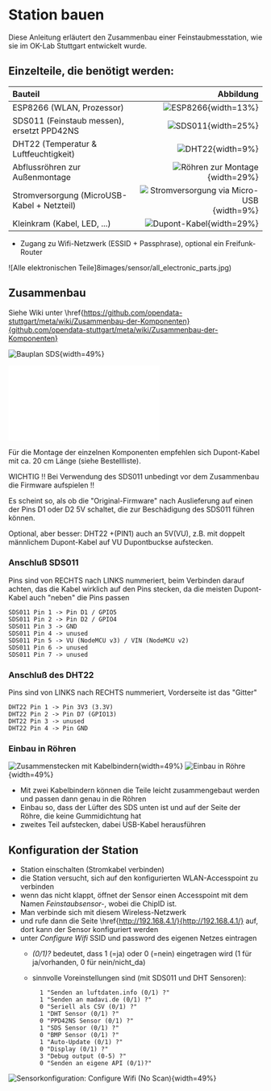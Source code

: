 # Station bauen

Diese Anleitung erläutert den Zusammenbau einer Feinstaubmesstation, wie sie im OK-Lab Stuttgart entwickelt wurde.

## Einzelteile, die benötigt werden:

|Bauteil|Abbildung|
|:-----------------------------------------|-----------------------------------------------:|
|ESP8266 (WLAN, Prozessor)|![ESP8266](images/sensor/esp8266.jpg){width=13%} <!--  * PPD42NS (Feinstaub messen) [](images/sensor/ppd.jpg)  -->|
|SDS011 (Feinstaub messen), ersetzt PPD42NS|![SDS011](images/sensor/sds011.jpg){width=25%}|
|DHT22 (Temperatur & Luftfeuchtigkeit)|<!-- ![DHT22](images/sensor/dht22.jpg){width=19%} -->![DHT22](images/sensor/DHT22.jpg){width=9%}|
|Abflussröhren zur Außenmontage|<!-- ![Röhren zur Montage](images/sensor/roehren.jpg){width=49%} -->![Röhren zur Montage](images/sensor/twotubes.jpg){width=29%}|
|Stromversorgung (MicroUSB-Kabel + Netzteil)|<!-- ![Stromversorgung via Micro-USB](images/sensor/usbcharger.jpg){width=49%} -->![Stromversorgung via Micro-USB](images/sensor/usb_plug_cable.jpg){width=9%}|
|Kleinkram (Kabel, LED, ...)|![Dupont-Kabel](images/sensor/cable_dupont.jpg){width=29%}|

* Zugang zu Wifi-Netzwerk (ESSID + Passphrase), optional ein Freifunk-Router

![Alle elektronischen Teile]8images/sensor/all_electronic_parts.jpg)


## Zusammenbau

Siehe Wiki unter \href{https://github.com/opendata-stuttgart/meta/wiki/Zusammenbau-der-Komponenten}{github.com/opendata-stuttgart/meta/wiki/Zusammenbau-der-Komponenten}

![Bauplan SDS](../files/nodemcu-v3-schaltplan-sds011.jpg){width=49%}

![Elektronik zusammengebaut für Station](images/sensor/assembled2_annot_150dpi.pdf)

Für die Montage der einzelnen Komponenten empfehlen sich Dupont-Kabel mit ca. 20 cm Länge (siehe Bestellliste).

WICHTIG !! Bei Verwendung des SDS011 unbedingt vor dem Zusammenbau die Firmware aufspielen !!

Es scheint so, als ob die "Original-Firmware" nach Auslieferung auf einen der Pins D1 oder D2 5V schaltet, die zur Beschädigung des SDS011 führen können.

Optional, aber besser: DHT22 +(PIN1) auch an 5V(VU), z.B. mit doppelt männlichem Dupont-Kabel auf VU Dupontbuckse aufstecken.

### Anschluß SDS011

Pins sind von RECHTS nach LINKS nummeriert, beim Verbinden darauf achten, das die Kabel wirklich auf den Pins stecken, da die meisten Dupont-Kabel auch "neben" die Pins passen

    SDS011 Pin 1 -> Pin D1 / GPIO5
    SDS011 Pin 2 -> Pin D2 / GPIO4
    SDS011 Pin 3 -> GND
    SDS011 Pin 4 -> unused
    SDS011 Pin 5 -> VU (NodeMCU v3) / VIN (NodeMCU v2)
    SDS011 Pin 6 -> unused
    SDS011 Pin 7 -> unused

### Anschluß des DHT22

Pins sind von LINKS nach RECHTS nummeriert, Vorderseite ist das "Gitter"

    DHT22 Pin 1 -> Pin 3V3 (3.3V)
    DHT22 Pin 2 -> Pin D7 (GPIO13)
    DHT22 Pin 3 -> unused
    DHT22 Pin 4 -> Pin GND

<!-- \clearpage -->

### Einbau in Röhren

![Zusammenstecken mit Kabelbindern](images/sensor/assembled_fixed.jpg){width=49%}
![Einbau in Röhre](images/sensor/assembled_fixed_in1tube.jpg){width=49%}

* Mit zwei Kabelbindern können die Teile leicht zusammengebaut werden und passen dann genau in die Röhren 
* Einbau so, dass der Lüfter des SDS unten ist und auf der Seite der Röhre, die keine Gummidichtung hat
* zweites Teil aufstecken, dabei USB-Kabel herausführen

## Konfiguration der Station

* Station einschalten (Stromkabel verbinden)
* die Station versucht, sich auf den konfigurierten WLAN-Accesspoint zu verbinden
* wenn das nicht klappt, öffnet der Sensor einen Accesspoint mit dem Namen *Feinstaubsensor-<ID>*, wobei <ID> die ChipID ist.
* Man verbinde sich mit diesem Wireless-Netzwerk
* und rufe dann die Seite \href{http://192.168.4.1/}{http://192.168.4.1/} auf, dort kann der Sensor konfiguriert werden
* unter *Configure Wifi* SSID und password des eigenen Netzes eintragen
    * *(0/1)?* bedeutet, dass 1 (=ja) oder 0 (=nein) eingetragen wird (1 für ja/vorhanden, 0 für nein/nicht_da)
    * sinnvolle Voreinstellungen sind (mit SDS011 und DHT Sensoren):

            1 "Senden an luftdaten.info (0/1) ?"
            1 "Senden an madavi.de (0/1) ?"
            0 "Seriell als CSV (0/1) ?"
            1 "DHT Sensor (0/1) ?"
            0 "PPD42NS Sensor (0/1) ?"
            1 "SDS Sensor (0/1) ?"
            0 "BMP Sensor (0/1) ?"
            1 "Auto-Update (0/1) ?"
            0 "Display (0/1) ?"
            3 "Debug output (0-5) ?"
            0 "Senden an eigene API (0/1)?"

<!-- ![Sensorkonfiguration Startseite](images/wificonfig-01.png){width=49%} -->

![Sensorkonfiguration: Configure Wifi (No Scan)](images/wificonfig-02.png){width=49%}

<!-- ![Sensorkonfiguration Configure Wifi](images/wificonfig-03.png){width=49%} -->



<!-- ![Bauplan PPD](../files/nodemcu-v3-schaltplan.jpg) -->
<!-- output on serial
mounting FS...
mounted file system...
config file not found ...
6
Connecting to FREIFUNK
....................
---- Result from Webconfig ----
WLANSSID: Freifunk
DHT_read:  - 1
PPD_read:  - 0
SDS_read:  - 1
BMP_read:  - 0
Dusti:  - 1
Madavi:  - 1
CSV:  - 0
Display:  - 0
Custom API:  - 0
------
WiFi connected
              IP address: 192.168.44.131
saving config...
{"SOFTWARE_VERSION":"NRZ-2016-020","wlanssid":"Freifunk","wlanpwd":"","dht_read":true,"ppd_read":false,"sds_read":true,"bmp_read":false,"send2dusti":true,"send2madavi":true,"send2mqtt":false,"send2csv":false,"auto_update":true,"has_display":false,"debug":3,"send2custom":false,"host_custom":"192.168.234.1","url_custom":"/data.php","httpPort_custom":80}
Starting OTA update ...


mounting FS...
mounted file system...
reading config file...
opened config file...
parsed json...
6
Connecting to Freifunk
.........
WiFi connected
              IP address: 192.168.44.131
saving config...
{"SOFTWARE_VERSION":"NRZ-2016-028","wlanssid":"Freifunk","wlanpwd":"","dht_read":true,"ppd_read":false,"sds_read":true,"bmp_read":false,"gps_read":false,"send2dusti":true,"send2madavi":true,"send2mqtt":false,"send2lora":false,"send2csv":false,"auto_update":true,"has_display":false,"debug":3,"send2custom":false,"host_custom":"192.168.234.1","url_custom":"/data.php","httpPort_custom":80}
Starting OTA update ...
[update] No Update.

ChipId: 
418466
Lese SDS...
Lese DHT...
Sende an luftdaten.info...
Sende an madavi.de...
Auto-Update wird ausgeführt...
PM10:  11.43
PM2.5: 6.25
------
Humidity    : 52.90%
Temperature : 26.50 C
------
Creating data string:
## Sending to luftdaten.info (SDS):
Start connecting to api.luftdaten.info
Requesting URL: /v1/push-sensor-data/
418466
{"software_version": "NRZ-2016-028", "sensordatavalues":[{"value_type":"P1","value":"11.43"},{"value_type":"P2","value":"6.25"},{"value_type":"samples","value":"535701"},{"value_type":"min_micro","value":"101"},{"value_type":"max_micro","value":"32678"}]}

closing connection
                  ------


End connecting to api.luftdaten.info
## Sending to luftdaten.info (DHT):
Start connecting to api.luftdaten.info
Requesting URL: /v1/push-sensor-data/
418466
{"software_version": "NRZ-2016-028", "sensordatavalues":[{"value_type":"temperature","value":"26.50"},{"value_type":"humidity","value":"52.90"},{"value_type":"samples","value":"535701"},{"value_type":"min_micro","value":"101"},{"value_type":"max_micro","value":"32678"}]}

closing connection
                  ------


End connecting to api.luftdaten.info
## Sending to madavi.de:
Start connecting to www.madavi.de
Requesting URL: /sensor/data.php
418466
{"software_version": "NRZ-2016-028", "sensordatavalues":[{"value_type":"SDS_P1","value":"11.43"},{"value_type":"SDS_P2","value":"6.25"},{"value_type":"temperature","value":"26.50"},{"value_type":"humidity","value":"52.90"},{"value_type":"samples","value":"535701"},{"value_type":"min_micro","value":"101"},{"value_type":"max_micro","value":"32678"}]}

closing connection
                  ------


End connecting to www.madavi.de

-->

